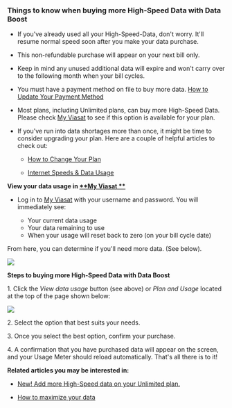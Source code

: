 ### **Things to know when buying more High-Speed Data with Data Boost**

* If you've already used all your High-Speed-Data, don't worry. It'll resume normal speed soon after you make your data purchase. 

* This non-refundable purchase will appear on your next bill only.

* Keep in mind any unused additional data will expire and won't carry over to the following month when your bill cycles. 

* You must have a payment method on file to buy more data. [How to Update Your Payment Method](https://help.viasat.com/s/article/How-to-Update-Your-Payment-Method?language=en_US&r=325&ui-knowledge-components-aura-actions.KnowledgeArticleVersionCreateDraftFromOnlineAction.createDraftFromOnlineArticle=1)

* Most plans, including Unlimited plans, can buy more High-Speed Data. Please check [My Viasat](http://my.viasat.com/) to see if this option is available for your plan.

* If you've run into data shortages more than once, it might be time to consider upgrading your plan. Here are a couple of helpful articles to check out:

  * [How to Change Your Plan](https://help.viasat.com/s/article/How-to-Change-Your-Plan?language=en_US&r=325&ui-knowledge-components-aura-actions.KnowledgeArticleVersionCreateDraftFromOnlineAction.createDraftFromOnlineArticle=1)

  * [Internet Speeds & Data Usage](https://help.viasat.com/s/article/Internet-Speeds-Data-Usage) 

**View your data usage in [**My Viasat **](http://my.viasat.com/)**

* Log in to [My Viasat](http://my.viasat.com/) with your username and password. You will immediately see:

  * Your current data usage
  * Your data remaining to use
  * When your usage will reset back to zero (on your bill cycle date)

From here, you can determine if you'll need more data. (See below).  
  
![](https://help.viasat.com/servlet/rtaImage?eid=ka03k000000FxOa&feoid=00N3k00000IOlrz&refid=0EM3k0000037fYC)

  
**Steps to buying more High-Speed Data with Data Boost**

1\. Click the _View data usage_ button (see above) or _Plan and Usage_ located at the top of the page shown below:  
  
![](https://help.viasat.com/servlet/rtaImage?eid=ka03k000000FxOa&feoid=00N3k00000IOlrz&refid=0EM3k0000037fYD)

2\. Select the option that best suits your needs.  
  
3\. Once you select the best option, confirm your purchase.

4\. A confirmation that you have purchased data will appear on the screen, and your Usage Meter should reload automatically. That's all there is to it!

  
  
**Related articles you may be interested in:**

* [New! Add more High-Speed data on your Unlimited plan.](https://help.viasat.com/s/article/New-Unlimited-Data-plan-buy-more-option)

* [How to maximize your data](https://help.viasat.com/s/article/How-to-maximize-your-data?language=en_US&r=63&ui-knowledge-components-aura-actions.KnowledgeArticleVersionCreateDraftFromOnlineAction.createDraftFromOnlineArticle=1)
